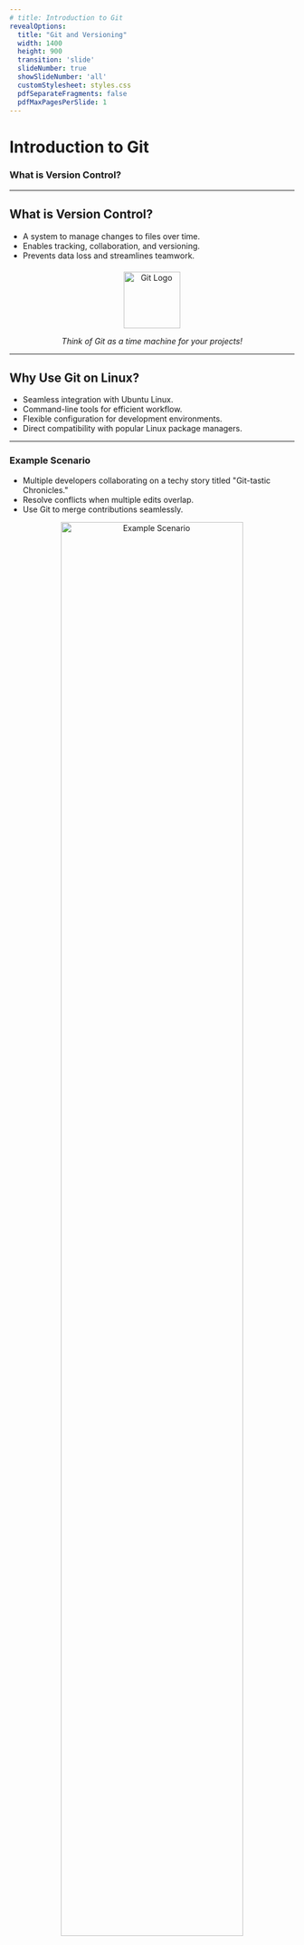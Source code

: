 ```yaml
---
# title: Introduction to Git
revealOptions:
  title: "Git and Versioning"
  width: 1400
  height: 900
  transition: 'slide'
  slideNumber: true
  showSlideNumber: 'all'
  customStylesheet: styles.css
  pdfSeparateFragments: false
  pdfMaxPagesPerSlide: 1
---
```


# Introduction to Git
### What is Version Control?

---

## What is Version Control?
- A system to manage changes to files over time.  
- Enables tracking, collaboration, and versioning.  
- Prevents data loss and streamlines teamwork.

<div style="text-align: center; margin-top: 20px;">
  <img src="https://upload.wikimedia.org/wikipedia/commons/3/3f/Git_icon.svg" alt="Git Logo" style="width: 100px;">
  <p><i>Think of Git as a time machine for your projects!</i></p>
</div>

---

## Why Use Git on Linux?
- Seamless integration with Ubuntu Linux.  
- Command-line tools for efficient workflow.  
- Flexible configuration for development environments.  
- Direct compatibility with popular Linux package managers.

---

### Example Scenario
- Multiple developers collaborating on a techy story titled "Git-tastic Chronicles."
- Resolve conflicts when multiple edits overlap.
- Use Git to merge contributions seamlessly.

<div style="text-align: center;">
  <img src="https://via.placeholder.com/600x300?text=Example+Scenario" alt="Example Scenario" style="width: 80%; border-radius: 8px;">
</div>

---

## Benefits of Version Control
1. Maintain a history of changes.  
2. Collaborate with a team effectively.  
3. Experiment and roll back safely.  
4. Avoid overwriting or losing work.

<div style="text-align: center;">
  <img src="https://via.placeholder.com/150x150?text=Git+Benefits" alt="Git Benefits" style="width: 150px;">
</div>

---

## Visualizing Version Control

<div style="text-align: center;">
  <img src="https://via.placeholder.com/600x300?text=Version+Control+Visualization" alt="Version Control Visualization" style="width: 80%; border-radius: 8px;">
</div>

---

# Setting Up Git
### Preparing Your Environment

---

## Step 1: Installing Git

### Command:
```bash
sudo apt update
sudo apt install git
```

### Explanation:
- `sudo apt update`: Updates the local package index to ensure you get the latest version.
- `sudo apt install git`: Downloads and installs Git from the Ubuntu repositories.

---

## Step 2: Verifying Installation

### Command:
```bash
git --version
```

### Example Output:
```bash
git version 2.x.x
```

---

## Step 3: Configuring Git

### Commands:
```bash
# Set gedit as the default editor for Git
sudo apt install gedit -y
git config --global core.editor "gedit"
git config --global user.name "Your Name"
git config --global user.email "your.email@example.com"
```

### Explanation:
- `--global`: Applies these settings for all repositories on this machine.
- Associates commits with your name and email for tracking changes.

---

## Basic Git Operations
### Repository-Level Operations

---

### Initializing vs Cloning a Repository

#### Option 1: Initializing a New Repository
- Use when starting a project from scratch:
  ```bash
  git init git-tastic-chronicles
  ```
  Example Output:
  ```bash
  Initialized empty Git repository in 
  /path/git-tastic-chronicles/.git/
  ```

#### Option 2: Cloning an Existing Repository
- Use when collaborating on an existing project:
  ```bash
  git clone <repository-url>
  ```
  Example:
  ```bash
  git clone https://github.com/example/git-tastic-chronicles.git
  ```

---

### Initial Project Setup

1. Create a new file:
   ```bash
   # Open the file in gedit 
   # and add the content manually
   gedit README.md 
   ```
2. Stage the file:
   ```bash
   git add README.md
   ```
3. Commit the change:
   ```bash
   git commit -m 
   "Initial commit with README.md"
   ```
4. Push to remote (if applicable):
   ```bash
   git push origin main
   ```

---

## Branching in Git

### Creating and Switching Branches

#### Commands:
1. Create a new branch for Chapter One edits:
   ```bash
   git branch cool-feature
   ```
2. Switch to the branch:
   ```bash
   git checkout cool-feature
   ```
3. Shortcut for creating and switching:
   ```bash
   git switch -c cool-feature
   ```

---

## Editing the File in the New Branch

1. Add content to `README.md`:
   ```bash
   # Open the file and type 
   # "## Chapter One: The Beginning
   # of Git-tastic Chronicles" 
   gedit README.md 
   ```
2. Stage and commit the changes:
   ```bash
   git add README.md
   git commit -m 
   "Add Chapter One to README.md"
   ```

---

## Merging Branches

#### Commands:
1. Switch to the target branch:
   ```bash
   git checkout main
   ```
2. Merge the feature branch:
   ```bash
   git merge cool-feature
   ```

---

## Resolving Merge Conflicts

---

### Step 1: Attempt to Merge

#### Command:
```bash
git merge cool-feature
```

#### Explanation:
This attempts to integrate the changes from `cool-feature` into the current branch. If there are conflicting changes, Git will pause the merge and show the conflict.

---

### Step 2: Resolving the Conflict

#### Scenario:
Two contributors edited the same line in `README.md`, leading to a conflict. Open the conflicting file to see conflict markers:

#### Example Conflict Markers:
```plaintext
<<<<<<< HEAD
Introduction edits by the main branch
=======
Additions to Chapter One
>>>>>>> cool-feature
```

#### Resolution:
Edit the file to combine or choose the appropriate changes.

---

### Step 3: Staging the Resolved File

#### Command:
```bash
git add README.md
```

#### Explanation:
Staging the file marks it as resolved and ready for the next commit.

---

### Step 4: Completing the Merge

#### Command:
```bash
git commit -m "Resolve merge conflict in README.md"
```

#### Explanation:
This finalizes the merge by committing the resolved changes to the repository.

---

## Working with Remotes
### Adding and Managing Remote Repositories

---

### Adding a Remote Repository

#### Commands:
1. Add a remote repository:
   ```bash
   git remote add origin <repository-url>
   ```
2. Push changes to the remote:
   ```bash
   git push origin main
   ```

---

### Pulling Changes

#### Commands:
1. Fetch changes:
   ```bash
   git fetch origin
   ```
2. Merge fetched changes:
   ```bash
   git pull origin main
   ```

---

## Key Takeaways
- Repository-level operations set up your project.
- Branch-level operations isolate and manage changes effectively.
- Merge conflicts are resolved manually by editing files.
- Remote repositories enable team collaboration.
